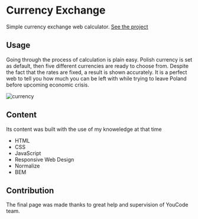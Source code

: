 # Currency Exchange

Simple currency exchange web calculator.
[See the project](https://marcinkpawel.github.io/Currency-exchange-JS/)

## Usage

Going through the process of calculation is plain easy. Polish currency is set as default, then five different currencies are ready to choose from. Despite the fact that the rates are fixed, a result is shown accurately.
It is a perfect web to tell you how much you can be left with while trying to leave Poland before upcoming economic crisis.

![currency](https://user-images.githubusercontent.com/103523918/196770600-0e9748f0-001a-4a1e-be46-8bb846511145.gif)


## Content 
Its content was built with the use of my knoweledge at that time

 - HTML
 - CSS
 - JavaScript
 - Responsive Web Design
 - Normalize
 - BEM
 
## Contribution

The final page was made thanks to great help and supervision of YouCode team. 
